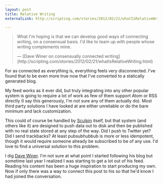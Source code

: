 ```yaml
---
layout: post
title: Relative Writing
externalLink: http://scripting.com/stories/2012/02/21/whatIsRelativeWriting.html

---
```


> What I'm hoping is that we can develop good ways of connecting writing,
> on a consensual basis. I'd like to team up with people whose writing
> complements mine.
> <footer>— [Dave Winer on consensually connected writing](http://scripting.com/stories/2012/02/21/whatIsRelativeWriting.html)</footer>

For as connected as everything is, everything feels very disconnected. I've
found that to be even more true now that I've converted to a statically
generated blog.

My feed works as it ever did, but truly integrating into any other popular
system is going to require a lot of work as few of them support Atom or RSS
directly (I say this generously, I'm not sure any of them actually do). Most
third party solutions I have looked at are either unreliable or do the bare
minimum and lack customization.

This could of course be handled by [Sculpin](http://getsculpin.com) itself,
but that system (and others like it) are designed to push data out to disk
and then be published with no real state stored at any step of the way. Did
I push to Twitter yet? Did I send trackbacks? At least pubsubhubbub is more
or less idempotent, though it would require someone already be subscribed
to be of any use. I'd love to find a universal solution to this problem.

I dig [Dave Winer](http://scripting.com/). I'm not sure at what point I
started following his blog but sometime last year I realized I was
starting to get a lot out of his feed. Reading his content has been a
huge inspiration to start producing my own. Now if only there was a way to
connect this post to his so that he'd know I had joined the conversation.